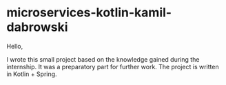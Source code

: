 # microservices-kotlin-kamil-dabrowski

Hello,

I wrote this small project based on the knowledge gained during the internship.
It was a preparatory part for further work. The project is written in Kotlin + Spring.
